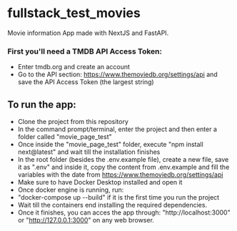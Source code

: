# fullstack_test_movies
Movie information App made with NextJS and FastAPI.

### First you'll need a TMDB API Access Token:
- Enter tmdb.org and create an account
- Go to the API section: https://www.themoviedb.org/settings/api and save the API Access Token (the largest string)

## To run the app:
- Clone the project from this repository
- In the command prompt/terminal, enter the project and then enter a folder called "movie_page_test"
- Once inside the "movie_page_test" folder, execute "npm install next@latest" and wait till the installation finishes
- In the root folder (besides the .env.example file), create a new file, save it as ".env" and inside it, copy the content from .env.example and fill the variables with the date from https://www.themoviedb.org/settings/api
- Make sure to have Docker Desktop installed and open it
- Once docker engine is running, run:
- "docker-compose up --build" if it is the first time you run the project
- Wait till the containers end installing the required dependencies.
- Once it finishes, you can acces the app through: "http://localhost:3000" or "http://127.0.0.1:3000" on any web browser.

